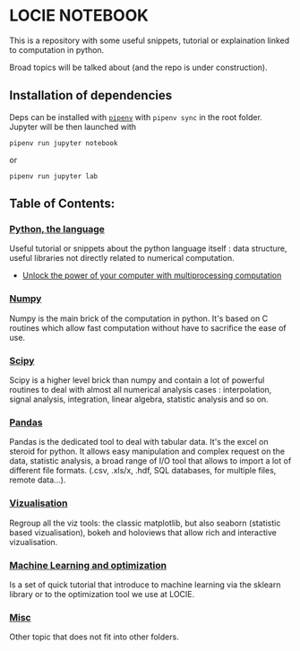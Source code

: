 # LOCIE NOTEBOOK

This is a repository with some useful snippets, tutorial or explaination linked to computation in python.

Broad topics will be talked about (and the repo is under construction).

## Installation of dependencies

Deps can be installed with [`pipenv`](https://docs.pipenv.org/) with `pipenv sync` in the root folder. Jupyter will be then launched with

`pipenv run jupyter notebook`

or

`pipenv run jupyter lab`

## Table of Contents:

### [Python, the language](./base_python)

Useful tutorial or snippets about the python language itself : data structure, useful libraries not directly related to numerical computation.

- [Unlock the power of your computer with multiprocessing computation](./base_python/multiprocessing.ipynb)

### [Numpy](./numpy)

Numpy is the main brick of the computation in python. It's based on C routines which allow fast computation without have to sacrifice the ease of use.

### [Scipy](./scipy)

Scipy is a higher level brick than numpy and contain a lot of powerful routines to deal with almost all numerical analysis cases : interpolation, signal analysis, integration, linear algebra, statistic analysis and so on.

### [Pandas](./pandas)

Pandas is the dedicated tool to deal with tabular data. It's the excel on steroid for python. It allows easy manipulation and complex request on the data, statistic analysis, a broad range of I/O tool that allows to import a lot of different file formats. (.csv, .xls/x, .hdf, SQL databases, for multiple files, remote data...).

### [Vizualisation](./vizualisation)

Regroup all the viz tools: the classic matplotlib, but also seaborn (statistic based vizualisation), bokeh and holoviews that allow rich and interactive vizualisation.

### [Machine Learning and optimization](./ml)

Is a set of quick tutorial that introduce to machine learning via the sklearn library or to the optimization tool we use at LOCIE.

### [Misc](./misc)

Other topic that does not fit into other folders.
